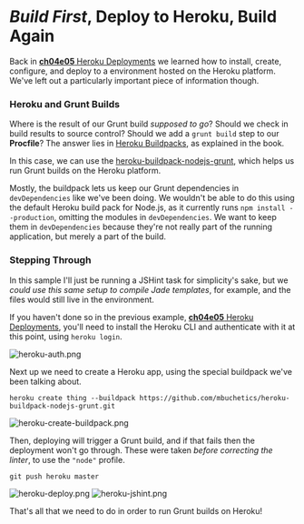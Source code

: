 # _Build First_, Deploy to Heroku, Build Again

Back in [**ch04e05** Heroku Deployments](https://github.com/bevacqua/buildfirst/tree/master/ch04/05_heroku-deployments "Heroku Deployments") we learned how to install, create, configure, and deploy to a environment hosted on the Heroku platform. We've left out a particularly important piece of information though.

### Heroku and Grunt Builds

Where is the result of our Grunt build _supposed to go_? Should we check in build results to source control? Should we add a `grunt build` step to our **Procfile**? The answer lies in [Heroku Buildpacks](https://devcenter.heroku.com/articles/buildpacks), as explained in the book.

In this case, we can use the [heroku-buildpack-nodejs-grunt](https://github.com/heroku/heroku-buildpack-nodejs "mbuchetics/heroku-buildpack-nodejs-grunt on GitHub"), which helps us run Grunt builds on the Heroku platform.

Mostly, the buildpack lets us keep our Grunt dependencies in `devDependencies` like we've been doing. We wouldn't be able to do this using the default Heroku build pack for Node.js, as it currently runs `npm install --production`, omitting the modules in `devDependencies`. We want to keep them in `devDependencies` because they're not really part of the running application, but merely a part of the build.

### Stepping Through

In this sample I'll just be running a JSHint task for simplicity's sake, but we _could use this same setup to compile Jade templates_, for example, and the files would still live in the environment.

If you haven't done so in the previous example, [**ch04e05** Heroku Deployments](https://github.com/bevacqua/buildfirst/tree/master/ch04/05_heroku-deployments "Heroku Deployments"), you'll need to install the Heroku CLI and authenticate with it at this point, using `heroku login`.

![heroku-auth.png][1]

Next up we need to create a Heroku app, using the special buildpack we've been talking about.

```shell
heroku create thing --buildpack https://github.com/mbuchetics/heroku-buildpack-nodejs-grunt.git
```

![heroku-create-buildpack.png][2]

Then, deploying will trigger a Grunt build, and if that fails then the deployment won't go through. These were taken _before correcting the linter_, to use the `"node"` profile.

```shell
git push heroku master
```

![heroku-deploy.png][3]
![heroku-jshint.png][4]

That's all that we need to do in order to run Grunt builds on Heroku!

  [1]: http://i.imgur.com/xKEeGDv.png "Authenticating with Heroku CLI"
  [2]: http://i.imgur.com/cxyvlBr.png "Creating an application with a buildpack"
  [3]: http://i.imgur.com/KWABxcp.png "Deploying to Heroku"
  [4]: http://i.imgur.com/6iU2wOq.png "Linting in Heroku"
